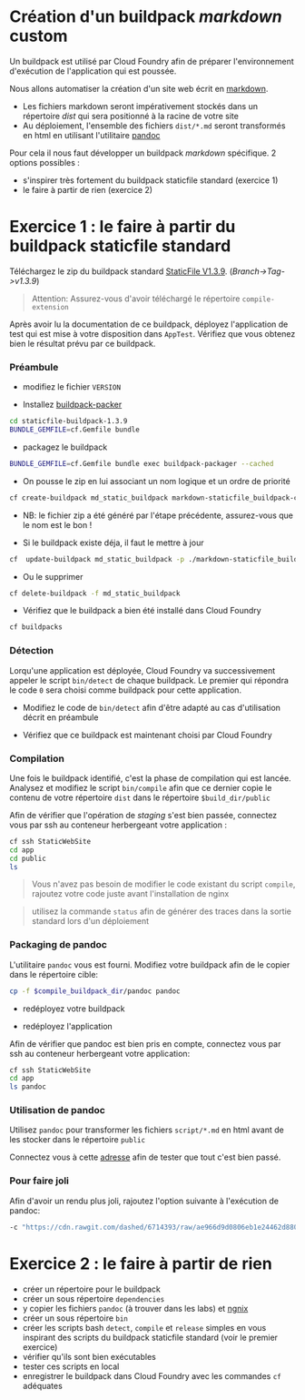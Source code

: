 # Création d'un buildpack *markdown* custom

Un buildpack est utilisé par Cloud Foundry afin de préparer l'environnement d'exécution de l'application qui est poussée.

Nous allons automatiser la création d'un site web écrit en [markdown](https://fr.wikipedia.org/wiki/Markdown).

- Les fichiers markdown seront impérativement stockés dans un répertoire *dist* qui sera positionné à la racine de votre site 
- Au déploiement, l'ensemble des fichiers `dist/*.md` seront transformés en html en utilisant l'utilitaire [pandoc](http://pandoc.org)

Pour cela il nous faut développer un buildpack *markdown* spécifique. 2 options possibles :

- s'inspirer très fortement du buildpack staticfile standard (exercice 1)
- le faire à partir de rien (exercice 2)

# Exercice 1 : le faire à partir du buildpack staticfile standard

Téléchargez le zip du buildpack standard [StaticFile V1.3.9](https://github.com/cloudfoundry/staticfile-buildpack). (_Branch->Tag->v1.3.9_)

> Attention: Assurez-vous d'avoir téléchargé le répertoire `compile-extension` 

Après avoir lu la documentation de ce buildpack, déployez l'application de test qui est mise à votre disposition dans `AppTest`. Vérifiez que vous obtenez bien le résultat prévu par ce buildpack.

### Préambule

- modifiez le fichier `VERSION`

- Installez [buildpack-packer](https://github.com/cloudfoundry/buildpack-packager)

```sh
cd staticfile-buildpack-1.3.9
BUNDLE_GEMFILE=cf.Gemfile bundle
```

- packagez le buildpack

```sh
BUNDLE_GEMFILE=cf.Gemfile bundle exec buildpack-packager --cached
```

- On pousse le zip en lui associant un nom logique et un ordre de priorité

```sh
cf create-buildpack md_static_buildpack markdown-staticfile_buildpack-cached-v1.0.0.zip 1
```

- NB: le fichier zip a été généré par l'étape précédente, assurez-vous que le nom est le bon !

- Si le buildpack existe déja, il faut le mettre à jour

```sh
cf  update-buildpack md_static_buildpack -p ./markdown-staticfile_buildpack-cached-v1.0.0.zip  -i 0
```

- Ou le supprimer

```sh
cf delete-buildpack -f md_static_buildpack
```

- Vérifiez que le buildpack a bien été installé dans Cloud Foundry

```sh
cf buildpacks
```

### Détection

Lorqu'une application est déployée, Cloud Foundry va successivement appeler le script `bin/detect` de chaque buildpack. Le premier qui répondra le code `0` sera choisi comme buildpack pour cette application.

- Modifiez le code de `bin/detect` afin d'être adapté au cas d'utilisation décrit en préambule

- Vérifiez que ce buildpack est maintenant choisi par Cloud Foundry

### Compilation

Une fois le buildpack identifié, c'est la phase de compilation qui est lancée. Analysez et modifiez le script `bin/compile` afin que ce dernier copie le contenu de votre répertoire `dist` dans le répertoire `$build_dir/public`

Afin de vérifier que l'opération de *staging* s'est bien passée, connectez vous par ssh au conteneur herbergeant votre application :

```sh
cf ssh StaticWebSite
cd app
cd public
ls
```

> Vous n'avez pas besoin de modifier le code existant du script `compile`, rajoutez votre code juste avant l'installation de nginx

> utilisez la commande `status` afin de générer des traces dans la sortie standard lors d'un déploiement

### Packaging de pandoc

L'utilitaire `pandoc` vous est fourni. Modifiez votre buildpack afin de le copier dans le répertoire cible:

```sh
cp -f $compile_buildpack_dir/pandoc pandoc
```

- redéployez votre buildpack

- redéployez l'application

Afin de vérifier que pandoc est bien pris en compte, connectez vous par ssh au conteneur herbergeant votre application:

```sh
cf ssh StaticWebSite
cd app
ls pandoc
```

### Utilisation de pandoc

Utilisez `pandoc` pour transformer les fichiers `script/*.md` en html avant de les stocker dans le répertoire `public`

Connectez vous à cette [adresse](http://static.local.pcfdev.io) afin de tester que tout c'est bien passé.

### Pour faire joli

Afin d'avoir un rendu plus joli, rajoutez l'option suivante à l'exécution de pandoc:

```sh
-c "https://cdn.rawgit.com/dashed/6714393/raw/ae966d9d0806eb1e24462d88082a0264438adc50/github-pandoc.css"
```

# Exercice 2 : le faire à partir de rien

- créer un répertoire pour le buildpack
- créer un sous répertoire `dependencies`
- y copier les fichiers `pandoc` (à trouver dans les labs) et [ngnix](https://buildpacks.cloudfoundry.org/concourse-binaries/nginx/nginx-1.11.5-linux-x64.tgz)
- créer un sous répertoire `bin`
- créer les scripts bash `detect`, `compile` et `release` simples en vous inspirant des scripts du buildpack staticfile standard (voir le premier exercice)
- vérifier qu'ils sont bien exécutables
- tester ces scripts en local
- enregistrer le buildpack dans Cloud Foundry avec les commandes `cf` adéquates
